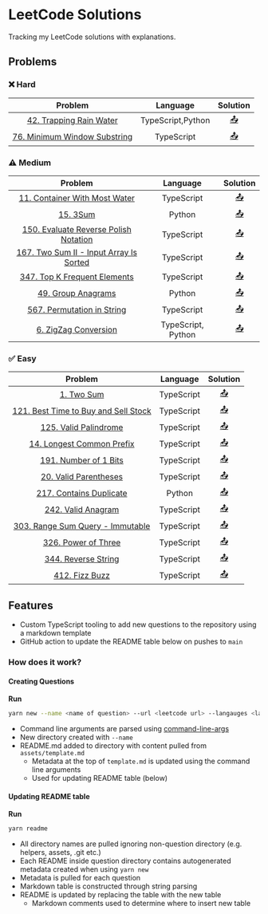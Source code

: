# LeetCode Solutions
Tracking my LeetCode solutions with explanations.


## Problems
### ❌ Hard 
<!-- TABLE HARD START -->
|Problem|Language|Solution|
|:-----:|:------:|:------:|
|[42. Trapping Rain Water](https://leetcode.com/problems/trapping-rain-water/)|TypeScript,Python|[&#x1F4E4;](42.%20Trapping%20Rain%20Water)|
|[76. Minimum Window Substring](https://leetcode.com/problems/minimum-window-substring/)|TypeScript|[&#x1F4E4;](76.%20Minimum%20Window%20Substring)|
<!-- TABLE HARD END -->
### ⚠️ Medium
<!-- TABLE MEDIUM START -->
|Problem|Language|Solution|
|:-----:|:------:|:------:|
|[11. Container With Most Water](https://leetcode.com/problems/container-with-most-water/)|TypeScript|[&#x1F4E4;](11.%20Container%20With%20Most%20Water)|
|[15. 3Sum](https://leetcode.com/problems/3sum/)|Python|[&#x1F4E4;](15.%203Sum)|
|[150. Evaluate Reverse Polish Notation](https://leetcode.com/problems/evaluate-reverse-polish-notation/)|TypeScript|[&#x1F4E4;](150.%20Evaluate%20Reverse%20Polish%20Notation)|
|[167. Two Sum II - Input Array Is Sorted](https://leetcode.com/problems/two-sum-ii-input-array-is-sorted/)|TypeScript|[&#x1F4E4;](167.%20Two%20Sum%20II%20-%20Input%20Array%20Is%20Sorted)|
|[347. Top K Frequent Elements](https://leetcode.com/problems/top-k-frequent-elements/)|TypeScript|[&#x1F4E4;](347.%20Top%20K%20Frequent%20Elements)|
|[49. Group Anagrams](https://leetcode.com/problems/group-anagrams/)|Python|[&#x1F4E4;](49.%20Group%20Anagrams)|
|[567. Permutation in String](https://leetcode.com/problems/permutation-in-string/)|TypeScript|[&#x1F4E4;](567.%20Permutation%20in%20String)|
|[6. ZigZag Conversion](https://leetcode.com/problems/zigzag-conversion/)|TypeScript, Python|[&#x1F4E4;](6.%20ZigZag%20Conversion)|
<!-- TABLE MEDIUM END -->
### ✅ Easy
<!-- TABLE EASY START -->
|Problem|Language|Solution|
|:-----:|:------:|:------:|
|[1. Two Sum](https://leetcode.com/problems/two-sum/)|TypeScript|[&#x1F4E4;](1.%20Two%20Sum)|
|[121. Best Time to Buy and Sell Stock](https://leetcode.com/problems/best-time-to-buy-and-sell-stock/)|TypeScript|[&#x1F4E4;](121.%20Best%20Time%20to%20Buy%20and%20Sell%20Stock)|
|[125. Valid Palindrome](https://leetcode.com/problems/valid-palindrome/)|TypeScript|[&#x1F4E4;](125.%20Valid%20Palindrome)|
|[14. Longest Common Prefix](https://leetcode.com/problems/longest-common-prefix/)|TypeScript|[&#x1F4E4;](14.%20Longest%20Common%20Prefix)|
|[191. Number of 1 Bits](https://leetcode.com/problems/number-of-1-bits/)|TypeScript|[&#x1F4E4;](191.%20Number%20of%201%20Bits)|
|[20. Valid Parentheses](https://leetcode.com/problems/valid-parentheses/)|TypeScript|[&#x1F4E4;](20.%20Valid%20Parentheses)|
|[217. Contains Duplicate](https://leetcode.com/problems/contains-duplicate/)|Python|[&#x1F4E4;](217.%20Contains%20Duplicate)|
|[242. Valid Anagram](https://leetcode.com/problems/valid-anagram/)|TypeScript|[&#x1F4E4;](242.%20Valid%20Anagram)|
|[303. Range Sum Query - Immutable](https://leetcode.com/problems/range-sum-query-immutable/)|TypeScript|[&#x1F4E4;](303.%20Range%20Sum%20Query%20-%20Immutable)|
|[326. Power of Three](https://leetcode.com/problems/power-of-three/)|TypeScript|[&#x1F4E4;](326.%20Power%20of%20Three)|
|[344. Reverse String](https://leetcode.com/problems/reverse-string/)|TypeScript|[&#x1F4E4;](344.%20Reverse%20String)|
|[412. Fizz Buzz](https://leetcode.com/problems/fizz-buzz/)|TypeScript|[&#x1F4E4;](412.%20Fizz%20Buzz)|
<!-- TABLE EASY END -->

## Features
- Custom TypeScript tooling to add new questions to the repository using a markdown template
- GitHub action to update the README table below on pushes to `main`

### How does it work?
#### Creating Questions
**Run**
```bash
yarn new --name <name of question> --url <leetcode url> --langauges <languages for solution> --difficulty <Easy | Medium | Hard> 
```
- Command line arguments are parsed using [command-line-args](https://github.com/75lb/command-line-args#readme)
- New directory created with `--name`
- README.md added to directory with content pulled from `assets/template.md`
  * Metadata at the top of `template.md` is updated using the command line arguments
  * Used for updating README table (below)

#### Updating README table
**Run**
```bash
yarn readme
```
- All directory names are pulled ignoring non-question directory (e.g. helpers, assets, .git etc.)
- Each README inside question directory contains autogenerated metadata created when using `yarn new`
- Metadata is pulled for each question
- Markdown table is constructed through string parsing
- README is updated by replacing the table with the new table
  * Markdown comments used to determine where to insert new table